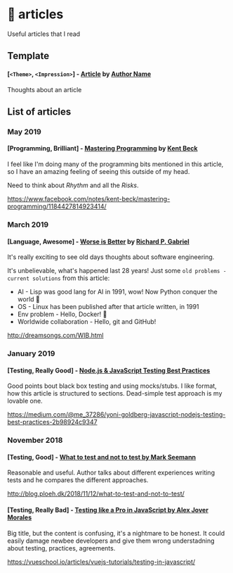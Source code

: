 # 📝 articles
Useful articles that I read

## Template

#### **[`<Theme>`, `<Impression>`]** - [Article](https://github.com/usehotkey/articles) by [Author Name](https://github.com/usehotkey)
Thoughts about an article

## List of articles

### May 2019

#### **[Programming, Brilliant]** - [Mastering Programming](https://www.facebook.com/notes/kent-beck/mastering-programming/1184427814923414/) by [Kent Beck](https://www.facebook.com/kentlbeck)
I feel like I'm doing many of the programming bits mentioned in this article, so I have an amazing feeling of seeing this outside of my head.

Need to think about *Rhythm* and all the *Risks*.

https://www.facebook.com/notes/kent-beck/mastering-programming/1184427814923414/

### March 2019

#### **[Language, Awesome]** - [Worse is Better](http://dreamsongs.com/WIB.html) by [Richard P. Gabriel](http://dreamsongs.com/)
It's really exciting to see old days thoughts about software engineering.

It's unbelievable, what's happened last 28 years! Just some `old problems - current solutions` from this article:

- AI - Lisp was good lang for AI in 1991, wow! Now Python conquer the world 🐍
- OS - Linux has been published after that article written, in 1991
- Env problem - Hello, Docker! 🐋
- Worldwide collaboration - Hello, git and GitHub!

http://dreamsongs.com/WIB.html

### January 2019

#### **[Testing, Really Good]** - [Node.js & JavaScript Testing Best Practices](https://medium.com/@me_37286/yoni-goldberg-javascript-nodejs-testing-best-practices-2b98924c9347)
Good points bout black box testing and using mocks/stubs. I like format, how this article is structured to sections. Dead-simple test approach is my lovable one.

https://medium.com/@me_37286/yoni-goldberg-javascript-nodejs-testing-best-practices-2b98924c9347

### November 2018 

#### **[Testing, Good]** - [What to test and not to test by Mark Seemann](http://blog.ploeh.dk/2018/11/12/what-to-test-and-not-to-test/)
Reasonable and useful. Author talks about different experiences writing tests and he compares the different approaches.

http://blog.ploeh.dk/2018/11/12/what-to-test-and-not-to-test/

#### **[Testing,  Really Bad]** - [Testing like a Pro in JavaScript by Alex Jover Morales](https://vueschool.io/articles/vuejs-tutorials/testing-in-javascript/)
Big title, but the content is confusing, it's a nightmare to be honest. It could easily damage newbee developers and give them wrong understadning about testing, practices, agreements.

https://vueschool.io/articles/vuejs-tutorials/testing-in-javascript/

